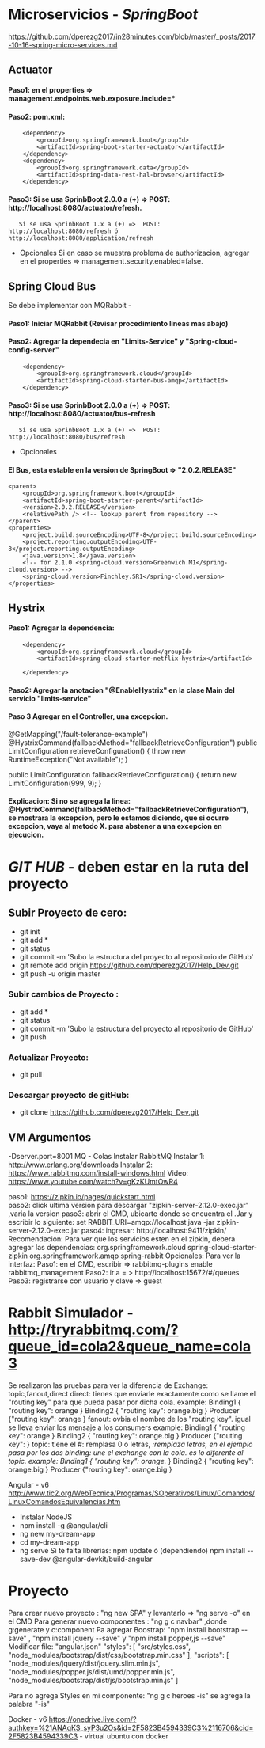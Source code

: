 Microservicios - _SpringBoot_
=============================
https://github.com/dperezg2017/in28minutes.com/blob/master/_posts/2017-10-16-spring-micro-services.md

## Actuator ##
#### Paso1: en el properties => management.endpoints.web.exposure.include=*
#### Paso2: pom.xml: 
		<dependency>
			<groupId>org.springframework.boot</groupId>
			<artifactId>spring-boot-starter-actuator</artifactId>
		</dependency>
		<dependency>
			<groupId>org.springframework.data</groupId>
			<artifactId>spring-data-rest-hal-browser</artifactId>
		</dependency>
#### Paso3: Si se usa SprinbBoot 2.0.0 a (+) =>  POST: http://localhost:8080/actuator/refresh. 
       Si se usa SprinbBoot 1.x a (+) =>  POST: http://localhost:8080/refresh ó http://localhost:8080/application/refresh
* Opcionales
Si en caso se muestra problema de authorizacion, agregar en el properties => management.security.enabled=false.

## Spring Cloud Bus ##
Se debe implementar con MQRabbit - 
#### Paso1: Iniciar MQRabbit (Revisar procedimiento lineas mas abajo)
#### Paso2: Agregar la dependecia en "Limits-Service" y "Spring-cloud-config-server"
		<dependency>
			<groupId>org.springframework.cloud</groupId>
			<artifactId>spring-cloud-starter-bus-amqp</artifactId>
		</dependency>
#### Paso3: Si se usa SprinbBoot 2.0.0 a (+) =>  POST: http://localhost:8080/actuator/bus-refresh
       Si se usa SprinbBoot 1.x a (+) =>  POST: http://localhost:8080/bus/refresh
* Opcionales
#### El Bus, esta estable en la version de SpringBoot => "2.0.2.RELEASE"
	<parent>
		<groupId>org.springframework.boot</groupId>
		<artifactId>spring-boot-starter-parent</artifactId>
		<version>2.0.2.RELEASE</version>
		<relativePath /> <!-- lookup parent from repository -->
	</parent>
	<properties>
		<project.build.sourceEncoding>UTF-8</project.build.sourceEncoding>
		<project.reporting.outputEncoding>UTF-8</project.reporting.outputEncoding>
		<java.version>1.8</java.version>
		<!-- for 2.1.0 <spring-cloud.version>Greenwich.M1</spring-cloud.version> -->
		<spring-cloud.version>Finchley.SR1</spring-cloud.version>
	</properties>
	
## Hystrix
#### Paso1: Agregar la dependencia: 
		<dependency>
			<groupId>org.springframework.cloud</groupId>
			<artifactId>spring-cloud-starter-netflix-hystrix</artifactId>
<!-- 			<artifactId>spring-cloud-starter-hystrix</artifactId> -->
		</dependency>

#### Paso2: Agregar la anotacion "@EnableHystrix" en la clase Main del servicio "limits-service"
#### Paso 3 Agregar en el Controller, una excepcion.
  @GetMapping("/fault-tolerance-example")
  @HystrixCommand(fallbackMethod="fallbackRetrieveConfiguration")
  public LimitConfiguration retrieveConfiguration() {
    throw new RuntimeException("Not available");
  }

  public LimitConfiguration fallbackRetrieveConfiguration() {
    return new LimitConfiguration(999, 9);
  }
####  Explicacion: Si no se agrega la linea:  @HystrixCommand(fallbackMethod="fallbackRetrieveConfiguration"), se mostrara la excepcion, pero le estamos diciendo, que si ocurre excepcion, vaya al metodo X. para abstener a una excepcion en ejecucion.

_GIT HUB_ - deben estar en la ruta del proyecto
===============================================
## Subir Proyecto de cero: 
- git init
- git add *
- git status 
- git commit -m 'Subo la estructura del proyecto al repositorio de GitHub'
- git remote add origin https://github.com/dperezg2017/Help_Dev.git
- git push -u origin master
### Subir cambios de Proyecto : 
- git add *
- git status 
- git commit -m 'Subo la estructura del proyecto al repositorio de GitHub'
- git push
### Actualizar Proyecto:
- git pull
### Descargar proyecto de gitHub:
- git clone https://github.com/dperezg2017/Help_Dev.git

## VM Argumentos
-Dserver.port=8001 
MQ - Colas
Instalar RabbitMQ
Instalar 1: http://www.erlang.org/downloads
Instalar 2: https://www.rabbitmq.com/install-windows.html
Video: https://www.youtube.com/watch?v=gKzKUmtOwR4


paso1: https://zipkin.io/pages/quickstart.html  
paso2: click ultima version para descargar "zipkin-server-2.12.0-exec.jar" ,varia la version
paso3: abrir el CMD, ubicarte donde se encuentra el .Jar y escribir lo siguiente:
set RABBIT_URI=amqp://localhost
java -jar zipkin-server-2.12.0-exec.jar
paso4: ingresar: http://localhost:9411/zipkin/   
Recomendacion:
Para ver que los servicios esten en el zipkin, debera agregar las dependencias:
		<dependency>
			<groupId>org.springframework.cloud</groupId>
			<artifactId>spring-cloud-starter-zipkin</artifactId>
		</dependency>
		<dependency>
			<groupId>org.springframework.amqp</groupId>
			<artifactId>spring-rabbit</artifactId>
		</dependency>
Opcionales:
Para ver la interfaz: 
Paso1: en el CMD, escribir => rabbitmq-plugins enable rabbitmq_management
Paso2: ir a = > http://localhost:15672/#/queues
Paso3: registrarse con usuario y clave => guest

# Rabbit Simulador  - http://tryrabbitmq.com/?queue_id=cola2&queue_name=cola3

Se realizaron las pruebas para ver la diferencia de Exchange: topic,fanout,direct 
direct: tienes que enviarle exactamente como se llame el "routing key" para que pueda pasar por dicha cola. 
	example: Binding1 { "routing key": orange }    Binding2 { "routing key": orange.big }
		 Producer {"routing key": orange }
fanout: ovbia el nombre de los "routing key". igual se lleva enviar los mensaje a los consumers
	example: Binding1 { "routing key": orange }    Binding2 { "routing key": orange.big }
		 Producer {"routing key":  }
topic: tiene el #: remplasa 0 o letras, *:remplaza letras, en el ejemplo pasa por los dos binding: une el exchange con la cola. es lo diferente al topic.
	example: Binding1 { "routing key": orange.* }    Binding2 { "routing key": orange.big }
		 Producer {"routing key": orange.big }		 
		 
Angular - v6
http://www.tic2.org/WebTecnica/Programas/SOperativos/Linux/Comandos/LinuxComandosEquivalencias.htm

- Instalar NodeJS
- npm install -g @angular/cli
- ng new my-dream-app
- cd my-dream-app
- ng serve
Si te falta librerias: npm update   ó  (dependiendo)   npm install --save-dev @angular-devkit/build-angular
# Proyecto

Para crear nuevo proyecto :  "ng new SPA" y levantarlo => "ng serve -o" en el CMD
Para generar nuevo componentes : "ng g c navbar"  ,donde g:generate y c:component
Pa agregar Boostrap: "npm install bootstrap --save" , "npm install jquery --save" y "npm install popper,js --save"
Modificar file: "angular.json"
            "styles": [
              "src/styles.css",
              "node_modules/bootstrap/dist/css/bootstrap.min.css"
            ],
            "scripts": [
              "node_modules/jquery/dist/jquery.slim.min.js",
              "node_modules/popper.js/dist/umd/popper.min.js",
              "node_modules/bootstrap/dist/js/bootstrap.min.js"
            ]

Para no agrega Styles en mi componente: "ng g c heroes -is" se agrega la palabra "-is"


Docker - v6
https://onedrive.live.com/?authkey=%21ANAqKS_syP3u2Os&id=2F5823B4594339C3%2116706&cid=2F5823B4594339C3 - virtual ubuntu con docker






